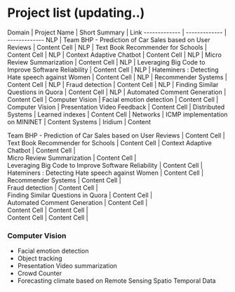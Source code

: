 
# Project list (updating..)


Domain | Project Name  | Short Summary | Link
------------- | -------------  | -------------
 NLP | Team BHP - Prediction of Car Sales based on User Reviews | Content Cell |
 NLP | Text Book Recommender for Schools | Content Cell |
 NLP | Context Adaptive Chatbot   | Content Cell |
 NLP | Micro Review Summarization  | Content Cell |
 NLP | Leveraging Big Code to Improve Software Reliability  | Content Cell |
 NLP | Hateminers : Detecting Hate speech against Women  | Content Cell |
 NLP | Recommender Systems  | Content Cell |
 NLP | Fraud detection | Content Cell |
 NLP | Finding Similar Questions in Quora  | Content Cell  |
 NLP | Automated Comment Generation   | Content Cell  |
 Computer Vision | Facial emotion detection  | Content Cell  |
 Computer Vision | Presentation Video Feedback  | Content Cell  |
 Distributed Systems | Learned indexes | Content Cell  |
 Networks | ICMP implementation on MININET | Content
 Systems | Iridium | Content

Team BHP - Prediction of Car Sales based on User Reviews | Content Cell |	
 Text Book Recommender for Schools | Content Cell |	
 Context Adaptive Chatbot   | Content Cell |	
 Micro Review Summarization  | Content Cell |	
 Leveraging Big Code to Improve Software Reliability  | Content Cell |	
 Hateminers : Detecting Hate speech against Women  | Content Cell |	
 Recommender Systems  | Content Cell |	
 Fraud detection | Content Cell |	
 Finding Similar Questions in Quora  | Content Cell  |	
 Automated Comment Generation   | Content Cell  |	
 Content Cell  | Content Cell  |	
 Content Cell  | Content Cell  |	

 ### Computer Vision	
* Facial emotion detection	
* Object tracking	
* Presentation Video summarization	
* Crowd Counter	
* Forecasting climate based on Remote Sensing Spatio Temporal Data

